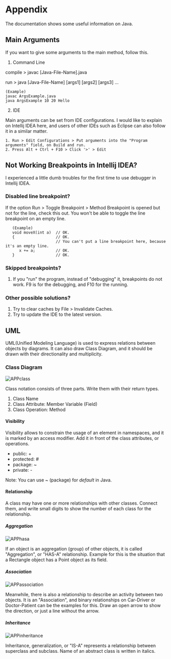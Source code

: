# Appendix
The documentation shows some useful information on Java.
## Main Arguments
If you want to give some arguments to the main method, follow this.
1. Command Line

compile > javac [Java-File-Name].java
  
run > java [Java-File-Name] [args1] [args2] [args3] ...
    
    (Example)
    javac ArgsExample.java
    java ArgsExample 10 20 Hello
       
2. IDE

Main arguments can be set from IDE configurations.
I would like to explain on Intellij IDEA here, and users of other IDEs such as Eclipse can also follow it in a similar matter.

    1. Run > Edit Configurations > Put arguments into the "Program arguments" field, on Build and run.
    2. Press Alt + Ctrl + F10 > Click '>' > Edit

## Not Working Breakpoints in Intellij IDEA?
I experienced a little dumb troubles for the first time to use debugger in Intellij IDEA.
### Disabled line breakpoint?
If the option Run > Toggle Breakpoint > Method Breakpoint is opened but not for the line, check this out. You won't be able to toggle the line breakpoint on an empty line.

       (Example)
       void moveX(int a)  // OK.
       {                  // OK.
                          // You can't put a line breakpoint here, because it's an empty line.
          x += a;         // OK.
       }                  // OK.
### Skipped breakpoints?
1. If you "run" the program, instead of "debugging" it, breakpoints do not work. F9 is for the debugging, and F10 for the running.
### Other possible solutions?
1. Try to clear caches by File > Invalidate Caches.
2. Try to update the IDE to the latest version.

## UML
UML(Unified Modeling Language) is used to express relations between objects by diagrams. It can also draw Class Diagram, and it should be drawn with their directionality and multiplicity.

### Class Diagram
![APPclass](https://user-images.githubusercontent.com/48712088/145821902-f763c251-e4c4-4943-93a3-ea1ff5cc1618.png)

Class notation consists of three parts. Write them with their return types.
1. Class Name
2. Class Attribute: Member Variable (Field)
3. Class Operation: Method
#### Visibility
Visibility allows to constrain the usage of an element in namespaces, and it is marked by an access modifier. Add it in front of the class attributes, or operations.
* public: +
* protected: #
* package: ~
* private: -

Note: You can use ~ (package) for *default* in Java.
#### Relationship
A class may have one or more relationships with other classes. Connect them, and write small digits to show the number of each class for the relationship.
##### Aggregation
![APPhasa](https://user-images.githubusercontent.com/48712088/145821937-deb7f40c-0554-497b-8eb7-443b38670ea2.png)

If an object is an aggregation (group) of other objects, it is called "Aggregation", or "HAS-A" relationship. Example for this is the situation that a Rectangle object has a Point object as its field.
##### Association
![APPassociation](https://user-images.githubusercontent.com/48712088/145821964-6bb8455c-b022-45b8-87b2-eda7138cde79.png)

Meanwhile, there is also a relationship to describe an activity between two objects. It is an "Association", and binary relationships on Car-Driver or Doctor-Patient can be the examples for this. Draw an open arrow to show the direction, or just a line without the arrow.

##### Inheritance
![APPinheritance](https://user-images.githubusercontent.com/48712088/145822035-a4a9c506-c335-436f-a44b-ce322d1d2a25.png)

Inheritance, generalization, or "IS-A" represents a relationship between superclass and subclass. Name of an abstract class is written in italics.
